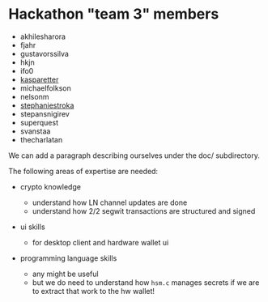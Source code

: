 # Hackathon "team 3" members

- akhilesharora
- fjahr
- gustavorssilva
- hkjn
- ifo0
- [kasparetter](kasparetter.md)
- michaelfolkson
- nelsonm
- [stephaniestroka](stephaniestroka.md)
- stepansnigirev
- superquest
- svanstaa
- thecharlatan

We can add a paragraph describing ourselves under the doc/ subdirectory.

The following areas of expertise are needed:

- crypto knowledge
  - understand how LN channel updates are done
  - understand how 2/2 segwit transactions are structured and signed

- ui skills
  - for desktop client and hardware wallet ui

- programming language skills
  - any might be useful
  - but we do need to understand how `hsm.c` manages secrets if we are to extract that work to the hw wallet!
